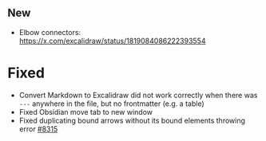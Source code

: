 ## New
- Elbow connectors:  https://x.com/excalidraw/status/1819084086222393554

# Fixed 
- Convert Markdown to Excalidraw did not work correctly when there was `---` anywhere in the file, but no frontmatter (e.g. a table)
- Fixed Obsidian move tab to new window
- Fixed duplicating bound arrows without its bound elements throwing error [#8315](https://github.com/excalidraw/excalidraw/issues/8315)